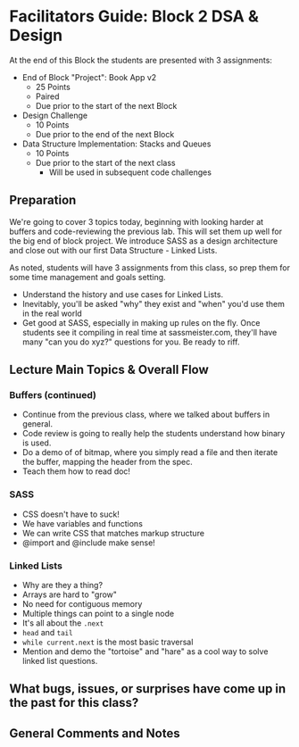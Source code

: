 # Facilitators Guide: Block 2 DSA & Design

At the end of this Block the students are presented with 3 assignments:

* End of Block "Project": Book App v2
  * 25 Points
  * Paired
  * Due prior to the start of the next Block
* Design Challenge
  * 10 Points
  * Due prior to the end of the next Block
* Data Structure Implementation: Stacks and Queues
  * 10 Points
  * Due prior to the start of the next class
    * Will be used in subsequent code challenges


## Preparation

We're going to cover 3 topics today, beginning with looking harder at buffers and code-reviewing the previous lab. This will set them up well for the big end of block project.  We introduce SASS as a design architecture and close out with our first Data Structure - Linked Lists.

As noted, students will have 3 assignments from this class, so prep them for some time management and goals setting.

* Understand the history and use cases for Linked Lists.
* Inevitably, you'll be asked "why" they exist and "when" you'd use them in the real world
* Get good at SASS, especially in making up rules on the fly. Once students see it compiling in real time at sassmeister.com, they'll have many "can you do xyz?" questions for you. Be ready to riff.

## Lecture Main Topics & Overall Flow

### Buffers (continued)
  * Continue from the previous class, where we talked about buffers in general.
  * Code review is going to really help the students understand how binary is used.
  * Do a demo of of bitmap, where you simply read a file and then iterate the buffer, mapping the header from the spec.  
  * Teach them how to read doc!
  
### SASS
  * CSS doesn't have to suck!
  * We have variables and functions
  * We can write CSS that matches markup structure
  * @import and @include make sense!
  
### Linked Lists
  * Why are they a thing?
  * Arrays are hard to "grow"
  * No need for contiguous memory
  * Multiple things can point to a single node
  * It's all about the `.next`
  * `head` and `tail`
  * `while current.next` is the most basic traversal
  * Mention and demo the "tortoise" and "hare" as a cool way to solve linked list questions.


## What bugs, issues, or surprises have come up in the past for this class?

## General Comments and Notes
